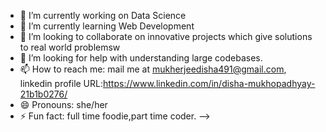 





- 🔭 I’m currently working on  Data Science 
- 🌱 I’m currently learning Web Development
- 👯 I’m looking to collaborate on innovative projects which give solutions to real world problemsw
- 🤔 I’m looking for help with understanding large codebases.
- 📫 How to reach me: mail me at mukherjeedisha491@gmail.com, linkedin profile URL:https://www.linkedin.com/in/disha-mukhopadhyay-21b1b0276/
- 😄 Pronouns: she/her
- ⚡ Fun fact: full time foodie,part time coder.
-->
